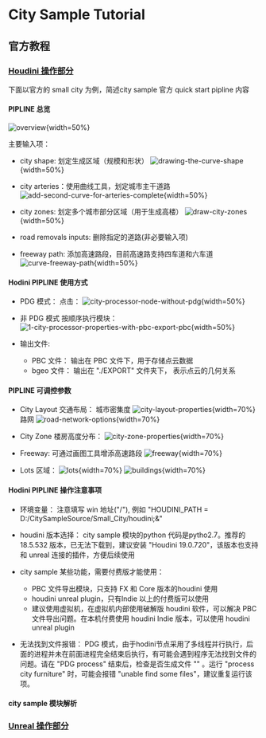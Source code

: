 # City Sample Tutorial

## 官方教程
### [Houdini 操作部分](https://docs.unrealengine.com/5.0/en-US/city-sample-quick-start-for-generating-a-city-and-freeway-using-houdini/)

下面以官方的 small city 为例，简述city sample 官方 quick start pipline 内容

#### PIPLINE 总览
![overview](./pic/city_sample/overview.png){width=50%}

主要输入项：
- city shape: 划定生成区域（规模和形状）
![drawing-the-curve-shape](./pic/city_sample/2-drawing-the-curve-shape.gif){width=50%}

- city arteries：使用曲线工具，划定城市主干道路
![add-second-curve-for-arteries-complete](./pic/city_sample/4-add-second-curve-for-arteries-complete.webp){width=50%}

- city zones: 划定多个城市部分区域（用于生成高楼）
![draw-city-zones](./pic/city_sample/6-draw-city-zones.gif){width=50%}

- road removals inputs: 删除指定的道路(非必要输入项)

- freeway path: 添加高速路段，目前高速路支持四车道和六车道
![curve-freeway-path](./pic/city_sample/7-curve-freeway-path.webp){width=50%}

#### Hodini PIPLINE 使用方式

- PDG 模式：
    点击：
    ![city-processor-node-without-pdg](./pic/city_sample/11-city-processor-node-without-pdg.webp){width=50%}
- 非 PDG 模式
    按顺序执行模块：
    ![1-city-processor-properties-with-pbc-export-pbc](./pic/city_sample/11-city-processor-properties-with-pbc-export-pbc.webp){width=50%}


- 输出文件:
    - PBC 文件：
    输出在 PBC 文件下，用于存储点云数据
    - bgeo 文件：
    输出在 "./EXPORT" 文件夹下， 表示点云的几何关系

#### PIPLINE 可调控参数
- City Layout 交通布局：
    城市密集度
    ![city-layout-properties](./pic/city_sample/3-city-layout-properties.webp){width=70%}
    路网
    ![road-network-options](./pic/city_sample/5-road-network-options.webp){width=70%}

- City Zone 楼房高度分布：
    ![city-zone-properties](./pic/city_sample/6-city-zone-properties.webp){width=70%}

- Freeway:
    可通过画图工具增添高速路段
    ![freeway](./pic/city_sample/9-connection-set-1-properties.webp){width=70%}

- Lots 区域：
    ![lots](./pic/city_sample/10-city-lot-processory-properties-lots.webp){width=70%}
    ![buildings](./pic/city_sample/10-city-lot-processory-properties-buildings.webp){width=70%}


#### Hodini PIPLINE 操作注意事项
- 环境变量：
    注意填写 win 地址("/"), 例如 "HOUDINI_PATH = D:/CitySampleSource/Small_City/houdini;&"

- houdini 版本选择：
    city sample 模块的python 代码是pytho2.7。推荐的 18.5.532 版本，已无法下载到，建议安装 "Houdini 19.0.720"，该版本也支持和 unreal 连接的插件，方便后续使用

- city sample 某些功能，需要付费版才能使用：
    - PBC 文件导出模块，只支持 FX 和 Core 版本的houdini 使用
    - houdini unreal plugin，只有Indie 以上的付费版可以使用
    - 建议使用虚拟机，在虚拟机内部使用破解版 houdini 软件，可以解决 PBC 文件导出问题。在本机付费使用 houdini Indie 版本，可以使用 houdini unreal plugin 

- 无法找到文件报错：
PDG 模式，由于hodini节点采用了多线程并行执行，后面的进程并未在前面进程完全结束后执行，有可能会遇到程序无法找到文件的问题。请在 "PDG process" 结束后，检查是否生成文件 "" 。运行 "process city furniture" 时，可能会报错 "unable find some files"，建议重复运行该项。

#### city sample 模块解析


### [Unreal 操作部分](https://docs.unrealengine.com/5.0/en-US/city-sample-quick-start-for-generating-a-city-and-freeway-in-unreal-engine-5/#step6-runningthezonegraphgenerationfortraffic)